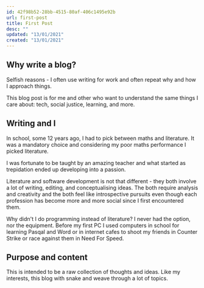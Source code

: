 ```yaml
---
id: 42f98b52-28bb-4515-80af-406c1495e92b
url: first-post
title: First Post
desc: ""
updated: "13/01/2021"
created: "13/01/2021"
---
```


## Why write a blog?

Selfish reasons - I often use writing for work and often repeat why and how I approach things.

This blog post is for me and other who want to understand the same things I care about: tech, social justice, learning, and more.

## Writing and I

In school, some 12 years ago, I had to pick between maths and literature. It was a mandatory choice and considering my poor maths performance I picked literature.

I was fortunate to be taught by an amazing teacher and what started as trepidation ended up developing into a passion.

Literature and software development is not that different - they both involve a lot of writing, editing, and conceptualising ideas. The both require analysis and creativity and the both feel like introspective pursuits even though each profession has become more and more social since I first encountered them.

Why didn't I do programming instead of literature? I never had the option, nor the equipment. Before my first PC I used computers in school for learning Pasqal and Word or in internet cafes to shoot my friends in Counter Strike or race against them in Need For Speed.

## Purpose and content

This is intended to be a raw collection of thoughts and ideas. Like my interests, this blog with snake and weave through a lot of topics.